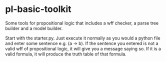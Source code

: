 # pl-basic-toolkit
Some tools for propositional logic that includes a wff checker, a parse tree builder and a model builder.

Start with the starter.py.
  Just execute it normally as you would a python file and enter some sentence e.g. (a -> b). If the sentence you entered is not a valid wff of propositional logic, it will give you a message saying so. If it is a valid formula, it will produce the truth table of that formula.
